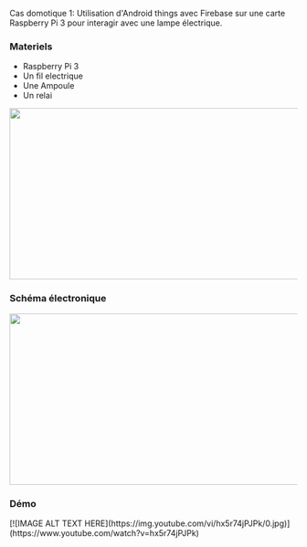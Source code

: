 Cas domotique 1: Utilisation d'Android things avec Firebase sur une carte Raspberry Pi 3 pour interagir avec une lampe électrique.


<h3>Materiels</h3>
<ul>
<li>Raspberry Pi 3 </li>
<li>Un fil electrique </li>
<li>Une  Ampoule </li>
<li>Un relai </li>
</ul>
<img src="https://lh6.googleusercontent.com/6eqLcueCgc2FskTJ0ckoNREVnyW1NJSEKhmLsLWGXYvCCLYdRsmmCdcaBlu_dgVa2itcQN6AtLuV9Xc=w2560-h1322" width="700px" height="300px" />
<br/>
<h3>Schéma électronique</h3>
<img src="https://lh6.googleusercontent.com/lbgl2nQ1idlo9kpjPmPBg3YgyCVefI8Hx1o2l5m4fLzNfbCbgAqOF9zMLq4uxyPFiwpfl9A8Cwf2Okw=w2560-h1322" width="650px" height="300px" />
<br/>
<h3>Démo</h3>
[![IMAGE ALT TEXT HERE](https://img.youtube.com/vi/hx5r74jPJPk/0.jpg)](https://www.youtube.com/watch?v=hx5r74jPJPk)

